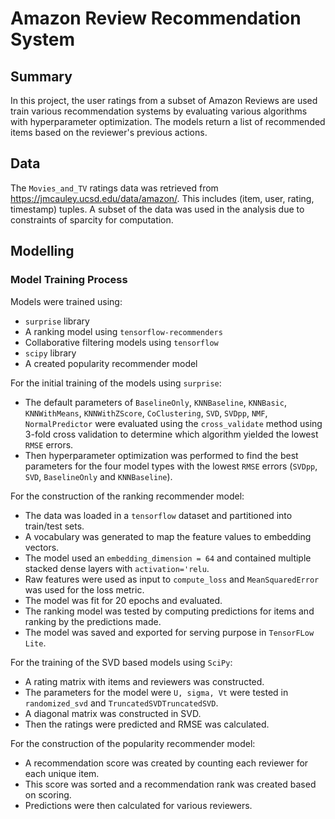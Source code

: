 # Amazon Review Recommendation System

## Summary
In this project, the user ratings from a subset of Amazon Reviews are used train various recommendation systems by evaluating various algorithms with hyperparameter optimization. The models return a list of recommended items based on the reviewer's previous actions. 

## Data
The `Movies_and_TV` ratings data was retrieved from https://jmcauley.ucsd.edu/data/amazon/. This includes (item, user, rating, timestamp) tuples. A subset of the data was used in the analysis due to constraints of sparcity for computation.

## Modelling

### Model Training Process
Models were trained using:
- `surprise` library
- A ranking model using `tensorflow-recommenders`
- Collaborative filtering models using `tensorflow`
- `scipy` library
- A created popularity recommender model

For the initial training of the models using `surprise`:
- The default parameters of `BaselineOnly`, `KNNBaseline`, `KNNBasic`, `KNNWithMeans`, `KNNWithZScore`, `CoClustering`, `SVD`, `SVDpp`, `NMF`, `NormalPredictor` were evaluated using the `cross_validate` method using 3-fold cross validation to determine which algorithm yielded the lowest `RMSE` errors.
- Then hyperparameter optimization was performed to find the best parameters for the four model types with the lowest `RMSE` errors (`SVDpp`, `SVD`, `BaselineOnly` and `KNNBaseline`).

For the construction of the ranking recommender model:
- The data was loaded in a `tensorflow` dataset and partitioned into train/test sets.
- A vocabulary was generated to map the feature values to embedding vectors.
- The model used an `embedding_dimension = 64` and contained multiple stacked dense layers with `activation='relu`.
- Raw features were used as input to `compute_loss` and `MeanSquaredError` was used for the loss metric.
- The model was fit for 20 epochs and evaluated.
- The ranking model was tested by computing predictions for items and ranking by the predictions made.
- The model was saved and exported for serving purpose in `TensorFLow Lite`.

For the training of the SVD based models using `SciPy`:
- A rating matrix with items and reviewers was constructed.
- The parameters for the model were `U, sigma, Vt` were tested in `randomized_svd` and `TruncatedSVDTruncatedSVD`.
- A diagonal matrix was constructed in SVD.
- Then the ratings were predicted and RMSE was calculated. 

For the construction of the popularity recommender model:
- A recommendation score was created by counting each reviewer for each unique item.
- This score was sorted and a recommendation rank was created based on scoring.
- Predictions were then calculated for various reviewers.